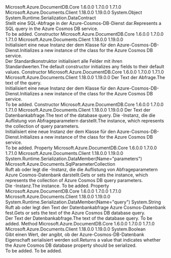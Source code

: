<Type Name="SqlQuerySpec" FullName="Microsoft.Azure.Documents.SqlQuerySpec">
  <TypeSignature Language="C#" Value="public sealed class SqlQuerySpec" />
  <TypeSignature Language="ILAsm" Value=".class public auto ansi sealed beforefieldinit SqlQuerySpec extends System.Object" />
  <TypeSignature Language="DocId" Value="T:Microsoft.Azure.Documents.SqlQuerySpec" />
  <TypeSignature Language="VB.NET" Value="Public NotInheritable Class SqlQuerySpec" />
  <TypeSignature Language="F#" Value="type SqlQuerySpec = class" />
  <AssemblyInfo>
    <AssemblyName>Microsoft.Azure.DocumentDB.Core</AssemblyName>
    <AssemblyVersion>1.6.0.0</AssemblyVersion>
    <AssemblyVersion>1.7.0.0</AssemblyVersion>
    <AssemblyVersion>1.7.1.0</AssemblyVersion>
  </AssemblyInfo>
  <AssemblyInfo>
    <AssemblyName>Microsoft.Azure.Documents.Client</AssemblyName>
    <AssemblyVersion>1.18.0.0</AssemblyVersion>
    <AssemblyVersion>1.19.0.0</AssemblyVersion>
  </AssemblyInfo>
  <Base>
    <BaseTypeName>System.Object</BaseTypeName>
  </Base>
  <Interfaces />
  <Attributes>
    <Attribute>
      <AttributeName>System.Runtime.Serialization.DataContract</AttributeName>
    </Attribute>
  </Attributes>
  <Docs>
    <summary>
            <span data-ttu-id="7d379-101">Stellt eine SQL-Abfrage in der Azure-Cosmos-DB-Dienst dar.</span><span class="sxs-lookup"><span data-stu-id="7d379-101">Represents a SQL query in the Azure Cosmos DB service.</span></span>
            </summary>
    <remarks>To be added.</remarks>
  </Docs>
  <Members>
    <Member MemberName=".ctor">
      <MemberSignature Language="C#" Value="public SqlQuerySpec ();" />
      <MemberSignature Language="ILAsm" Value=".method public hidebysig specialname rtspecialname instance void .ctor() cil managed" />
      <MemberSignature Language="DocId" Value="M:Microsoft.Azure.Documents.SqlQuerySpec.#ctor" />
      <MemberSignature Language="VB.NET" Value="Public Sub New ()" />
      <MemberType>Constructor</MemberType>
      <AssemblyInfo>
        <AssemblyName>Microsoft.Azure.DocumentDB.Core</AssemblyName>
        <AssemblyVersion>1.6.0.0</AssemblyVersion>
        <AssemblyVersion>1.7.0.0</AssemblyVersion>
        <AssemblyVersion>1.7.1.0</AssemblyVersion>
      </AssemblyInfo>
      <AssemblyInfo>
        <AssemblyName>Microsoft.Azure.Documents.Client</AssemblyName>
        <AssemblyVersion>1.18.0.0</AssemblyVersion>
        <AssemblyVersion>1.19.0.0</AssemblyVersion>
      </AssemblyInfo>
      <Parameters />
      <Docs>
        <summary>
            <span data-ttu-id="7d379-102">Initialisiert eine neue Instanz der dem <see cref="T:Microsoft.Azure.Documents.SqlQuerySpec" /> Klasse für den Azure-Cosmos-DB-Dienst.</span><span class="sxs-lookup"><span data-stu-id="7d379-102">Initializes a new instance of the <see cref="T:Microsoft.Azure.Documents.SqlQuerySpec" /> class for the Azure Cosmos DB service.</span></span></summary>
        <remarks> 
            <span data-ttu-id="7d379-103">Der Standardkonstruktor initialisiert alle Felder mit ihren Standardwerten.</span><span class="sxs-lookup"><span data-stu-id="7d379-103">The default constructor initializes any fields to their default values.</span></span>
            </remarks>
      </Docs>
    </Member>
    <Member MemberName=".ctor">
      <MemberSignature Language="C#" Value="public SqlQuerySpec (string queryText);" />
      <MemberSignature Language="ILAsm" Value=".method public hidebysig specialname rtspecialname instance void .ctor(string queryText) cil managed" />
      <MemberSignature Language="DocId" Value="M:Microsoft.Azure.Documents.SqlQuerySpec.#ctor(System.String)" />
      <MemberSignature Language="VB.NET" Value="Public Sub New (queryText As String)" />
      <MemberSignature Language="F#" Value="new Microsoft.Azure.Documents.SqlQuerySpec : string -&gt; Microsoft.Azure.Documents.SqlQuerySpec" Usage="new Microsoft.Azure.Documents.SqlQuerySpec queryText" />
      <MemberType>Constructor</MemberType>
      <AssemblyInfo>
        <AssemblyName>Microsoft.Azure.DocumentDB.Core</AssemblyName>
        <AssemblyVersion>1.6.0.0</AssemblyVersion>
        <AssemblyVersion>1.7.0.0</AssemblyVersion>
        <AssemblyVersion>1.7.1.0</AssemblyVersion>
      </AssemblyInfo>
      <AssemblyInfo>
        <AssemblyName>Microsoft.Azure.Documents.Client</AssemblyName>
        <AssemblyVersion>1.18.0.0</AssemblyVersion>
        <AssemblyVersion>1.19.0.0</AssemblyVersion>
      </AssemblyInfo>
      <Parameters>
        <Parameter Name="queryText" Type="System.String" />
      </Parameters>
      <Docs>
        <param name="queryText"><span data-ttu-id="7d379-104">Der Text der Abfrage.</span><span class="sxs-lookup"><span data-stu-id="7d379-104">The text of the query.</span></span></param>
        <summary>
            <span data-ttu-id="7d379-105">Initialisiert eine neue Instanz der dem <see cref="T:Microsoft.Azure.Documents.SqlQuerySpec" /> Klasse für den Azure-Cosmos-DB-Dienst.</span><span class="sxs-lookup"><span data-stu-id="7d379-105">Initializes a new instance of the <see cref="T:Microsoft.Azure.Documents.SqlQuerySpec" /> class for the Azure Cosmos DB service.</span></span>
            </summary>
        <remarks>To be added.</remarks>
      </Docs>
    </Member>
    <Member MemberName=".ctor">
      <MemberSignature Language="C#" Value="public SqlQuerySpec (string queryText, Microsoft.Azure.Documents.SqlParameterCollection parameters);" />
      <MemberSignature Language="ILAsm" Value=".method public hidebysig specialname rtspecialname instance void .ctor(string queryText, class Microsoft.Azure.Documents.SqlParameterCollection parameters) cil managed" />
      <MemberSignature Language="DocId" Value="M:Microsoft.Azure.Documents.SqlQuerySpec.#ctor(System.String,Microsoft.Azure.Documents.SqlParameterCollection)" />
      <MemberSignature Language="VB.NET" Value="Public Sub New (queryText As String, parameters As SqlParameterCollection)" />
      <MemberSignature Language="F#" Value="new Microsoft.Azure.Documents.SqlQuerySpec : string * Microsoft.Azure.Documents.SqlParameterCollection -&gt; Microsoft.Azure.Documents.SqlQuerySpec" Usage="new Microsoft.Azure.Documents.SqlQuerySpec (queryText, parameters)" />
      <MemberType>Constructor</MemberType>
      <AssemblyInfo>
        <AssemblyName>Microsoft.Azure.DocumentDB.Core</AssemblyName>
        <AssemblyVersion>1.6.0.0</AssemblyVersion>
        <AssemblyVersion>1.7.0.0</AssemblyVersion>
        <AssemblyVersion>1.7.1.0</AssemblyVersion>
      </AssemblyInfo>
      <AssemblyInfo>
        <AssemblyName>Microsoft.Azure.Documents.Client</AssemblyName>
        <AssemblyVersion>1.18.0.0</AssemblyVersion>
        <AssemblyVersion>1.19.0.0</AssemblyVersion>
      </AssemblyInfo>
      <Parameters>
        <Parameter Name="queryText" Type="System.String" />
        <Parameter Name="parameters" Type="Microsoft.Azure.Documents.SqlParameterCollection" />
      </Parameters>
      <Docs>
        <param name="queryText"><span data-ttu-id="7d379-106">Der Text der Datenbankabfrage.</span><span class="sxs-lookup"><span data-stu-id="7d379-106">The text of the database query.</span></span></param>
        <param name="parameters"><span data-ttu-id="7d379-107">Die <see cref="T:Microsoft.Azure.Documents.SqlParameterCollection" /> -Instanz, die die Auflistung von Abfrageparametern darstellt.</span><span class="sxs-lookup"><span data-stu-id="7d379-107">The <see cref="T:Microsoft.Azure.Documents.SqlParameterCollection" /> instance, which represents the collection of query parameters.</span></span></param>
        <summary>
            <span data-ttu-id="7d379-108">Initialisiert eine neue Instanz der dem <see cref="T:Microsoft.Azure.Documents.SqlQuerySpec" /> Klasse für den Azure-Cosmos-DB-Dienst.</span><span class="sxs-lookup"><span data-stu-id="7d379-108">Initializes a new instance of the <see cref="T:Microsoft.Azure.Documents.SqlQuerySpec" /> class for the Azure Cosmos DB service.</span></span>
            </summary>
        <remarks>To be added.</remarks>
      </Docs>
    </Member>
    <Member MemberName="Parameters">
      <MemberSignature Language="C#" Value="public Microsoft.Azure.Documents.SqlParameterCollection Parameters { get; set; }" />
      <MemberSignature Language="ILAsm" Value=".property instance class Microsoft.Azure.Documents.SqlParameterCollection Parameters" />
      <MemberSignature Language="DocId" Value="P:Microsoft.Azure.Documents.SqlQuerySpec.Parameters" />
      <MemberSignature Language="VB.NET" Value="Public Property Parameters As SqlParameterCollection" />
      <MemberSignature Language="F#" Value="member this.Parameters : Microsoft.Azure.Documents.SqlParameterCollection with get, set" Usage="Microsoft.Azure.Documents.SqlQuerySpec.Parameters" />
      <MemberType>Property</MemberType>
      <AssemblyInfo>
        <AssemblyName>Microsoft.Azure.DocumentDB.Core</AssemblyName>
        <AssemblyVersion>1.6.0.0</AssemblyVersion>
        <AssemblyVersion>1.7.0.0</AssemblyVersion>
        <AssemblyVersion>1.7.1.0</AssemblyVersion>
      </AssemblyInfo>
      <AssemblyInfo>
        <AssemblyName>Microsoft.Azure.Documents.Client</AssemblyName>
        <AssemblyVersion>1.18.0.0</AssemblyVersion>
        <AssemblyVersion>1.19.0.0</AssemblyVersion>
      </AssemblyInfo>
      <Attributes>
        <Attribute>
          <AttributeName>System.Runtime.Serialization.DataMember(Name="parameters")</AttributeName>
        </Attribute>
      </Attributes>
      <ReturnValue>
        <ReturnType>Microsoft.Azure.Documents.SqlParameterCollection</ReturnType>
      </ReturnValue>
      <Docs>
        <summary>
            <span data-ttu-id="7d379-109">Ruft ab oder legt die <see cref="T:Microsoft.Azure.Documents.SqlParameterCollection" /> -Instanz, die die Auflistung von Abfrageparametern Azure Cosmos-Datenbank darstellt.</span><span class="sxs-lookup"><span data-stu-id="7d379-109">Gets or sets the <see cref="T:Microsoft.Azure.Documents.SqlParameterCollection" /> instance, which represents the collection of Azure Cosmos DB query parameters.</span></span>
            </summary>
        <value><span data-ttu-id="7d379-110">Die <see cref="T:Microsoft.Azure.Documents.SqlParameterCollection" />-Instanz.</span><span class="sxs-lookup"><span data-stu-id="7d379-110">The <see cref="T:Microsoft.Azure.Documents.SqlParameterCollection" /> instance.</span></span></value>
        <remarks>To be added.</remarks>
      </Docs>
    </Member>
    <Member MemberName="QueryText">
      <MemberSignature Language="C#" Value="public string QueryText { get; set; }" />
      <MemberSignature Language="ILAsm" Value=".property instance string QueryText" />
      <MemberSignature Language="DocId" Value="P:Microsoft.Azure.Documents.SqlQuerySpec.QueryText" />
      <MemberSignature Language="VB.NET" Value="Public Property QueryText As String" />
      <MemberSignature Language="F#" Value="member this.QueryText : string with get, set" Usage="Microsoft.Azure.Documents.SqlQuerySpec.QueryText" />
      <MemberType>Property</MemberType>
      <AssemblyInfo>
        <AssemblyName>Microsoft.Azure.DocumentDB.Core</AssemblyName>
        <AssemblyVersion>1.6.0.0</AssemblyVersion>
        <AssemblyVersion>1.7.0.0</AssemblyVersion>
        <AssemblyVersion>1.7.1.0</AssemblyVersion>
      </AssemblyInfo>
      <AssemblyInfo>
        <AssemblyName>Microsoft.Azure.Documents.Client</AssemblyName>
        <AssemblyVersion>1.18.0.0</AssemblyVersion>
        <AssemblyVersion>1.19.0.0</AssemblyVersion>
      </AssemblyInfo>
      <Attributes>
        <Attribute>
          <AttributeName>System.Runtime.Serialization.DataMember(Name="query")</AttributeName>
        </Attribute>
      </Attributes>
      <ReturnValue>
        <ReturnType>System.String</ReturnType>
      </ReturnValue>
      <Docs>
        <summary>
            <span data-ttu-id="7d379-111">Ruft ab oder legt den Text der Datenbankabfrage Azure Cosmos-Datenbank fest.</span><span class="sxs-lookup"><span data-stu-id="7d379-111">Gets or sets the text of the Azure Cosmos DB database query.</span></span>
            </summary>
        <value><span data-ttu-id="7d379-112">Der Text der Datenbankabfrage.</span><span class="sxs-lookup"><span data-stu-id="7d379-112">The text of the database query.</span></span></value>
        <remarks>To be added.</remarks>
      </Docs>
    </Member>
    <Member MemberName="ShouldSerializeParameters">
      <MemberSignature Language="C#" Value="public bool ShouldSerializeParameters ();" />
      <MemberSignature Language="ILAsm" Value=".method public hidebysig instance bool ShouldSerializeParameters() cil managed" />
      <MemberSignature Language="DocId" Value="M:Microsoft.Azure.Documents.SqlQuerySpec.ShouldSerializeParameters" />
      <MemberSignature Language="VB.NET" Value="Public Function ShouldSerializeParameters () As Boolean" />
      <MemberSignature Language="F#" Value="member this.ShouldSerializeParameters : unit -&gt; bool" Usage="sqlQuerySpec.ShouldSerializeParameters " />
      <MemberType>Method</MemberType>
      <AssemblyInfo>
        <AssemblyName>Microsoft.Azure.DocumentDB.Core</AssemblyName>
        <AssemblyVersion>1.6.0.0</AssemblyVersion>
        <AssemblyVersion>1.7.0.0</AssemblyVersion>
        <AssemblyVersion>1.7.1.0</AssemblyVersion>
      </AssemblyInfo>
      <AssemblyInfo>
        <AssemblyName>Microsoft.Azure.Documents.Client</AssemblyName>
        <AssemblyVersion>1.18.0.0</AssemblyVersion>
        <AssemblyVersion>1.19.0.0</AssemblyVersion>
      </AssemblyInfo>
      <ReturnValue>
        <ReturnType>System.Boolean</ReturnType>
      </ReturnValue>
      <Parameters />
      <Docs>
        <summary>
            <span data-ttu-id="7d379-113">Gibt einen Wert, der angibt, ob der Azure-Cosmos-DB-Datenbank <see cref="P:Microsoft.Azure.Documents.SqlQuerySpec.Parameters" /> Eigenschaft serialisiert werden soll.</span><span class="sxs-lookup"><span data-stu-id="7d379-113">Returns a value that indicates whether the Azure Cosmos DB database <see cref="P:Microsoft.Azure.Documents.SqlQuerySpec.Parameters" /> property should be serialized.</span></span>
            </summary>
        <returns>To be added.</returns>
        <remarks>To be added.</remarks>
      </Docs>
    </Member>
  </Members>
</Type>